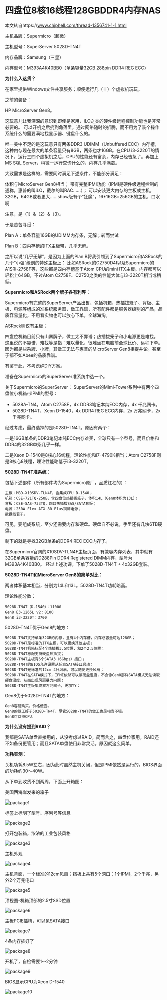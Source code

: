 # 四盘位8核16线程128GBDDR4内存NAS

本文转自https://www.chiphell.com/thread-1356741-1-1.html

主机品牌：Supermicro（超微）

主机型号：SuperServer 5028D-TN4T

内存品牌：Samsung（三星）

内存型号：M393A4K40BB0（单条容量32GB 288pin DDR4 REG ECC）

**为什么入这货？**

在家里提供Windows文件共享服务；顺便运行几（十）个虚拟机玩玩。

之前的装备：

HP MicroServer Gen8。

这玩意儿让我深深的意识到即使是家用，iLO之类的硬件级远程控制功能也是非常必要的。
可以开机之后扔到角落里，通过网络随时的折腾，而不用为了装个操作系统什么的需要满地找显示器、键盘什么的。

唯一美中不足的是这玩意只有两条DDR3 UDIMM（Unbuffered ECC）内存槽，这种内存现在最大的单条容量只有8GB，两条也才16GB。在CPU i3-3220T的情况下，运行三四个虚拟机之后，CPU的性能还有富余，内存已经告急了。再加上MS SQL Server，稍微一运行查询什么的，内存几乎满载。

大致需求是这样的，需要同时满足下述条件，不能部分满足：

  体积与MicroServer Gen8相当；
  带有完整IPMI功能（IPMI是硬件级远程控制的通称，惠普的叫iLO，戴尔的叫RAC……）；
  可以安装更大内存的主板或主机，32GB，64GB或者更大……show版有个“狂魔”，16*16GB=256GB的主机，口水啊

注意，是（1）&（2）&（3）。

于是苦苦寻觅：

Plan A：单条容量16GB的UDIMM内存条，无解；转而尝试

Plan B：四内存槽的ITX主板带，几乎无解。

之所以说“几乎无解”，是因为上面的Plan B将我引领到了Supermicro和ASRock的几个“小强”级别的特殊主板上：
比如ASRock的C2750D4I以及Supermicro的A1SRi-2758F等，这些都是四内存槽基于Atom CPU的mini ITX主板。内存都可以轻松上64GB，不过Atom C2758F、C2750之类的性能大体与i3-3220T相当或稍低。

**Supermicro和ASRock两个牌子各有利弊：**

Supermicro有完整的SuperServer产品出售，包括机箱、热插拔笼子、背板、主板、电源等组成的准系统服务器，做工靠谱，所有配件都是服务器级别的产品，品质容易量化，不用看实物也可以放心下单，全球海淘。

ASRock则仅有主板；

四盘位机箱目前只有山寨牌子，做工太不靠谱；热插拔笼子和小电源更是难找。
这里说的不靠谱、难找等是指：难以量化，很难坐在电脑前全球比价、远程下单。因为都是些杂牌、小牌，其做工无法与惠普的MicroServer Gen8相提并论。甚至于都不如Abee的品质靠谱。

有鉴于此，不考虑纯DIY方案。

准备在Supermicro的SuperServer准系统中选一个。

关于Supermicro的SuperServer：
SuperServer的Mimi-Tower系列中有两个四盘位小机箱带IPMI的型号：

 - 5028A-TN4，Atom C2758F，4x DDR3笔记本纯ECC内存，4x 千兆网卡。
 - 5028D-TN4T，Xeon D-1540，4x DDR4 REG ECC内存，2x 万兆网卡，2x 千兆网卡。


经过考虑，最终选择的是5028D-TN4T。原因有两个：

一是16GB单条的DDR3笔记本纯ECC内存难买，全球只有一个型号，而且价格和DDR4的32GB单条几乎一样。

二是Xeon D-1540是8核心16线程，理论性能和i7-4790K相当；Atom C2758F则是8核心8线程，理论性能略低于i3-3220T。

**5028D-TN4T准系统：**

包括下述部件（所有部件均为Supermicro原厂，品质杠杠的）：

    主板：MBD-X10SDV-TLN4F，含集成CPU D-1540；
    机箱：CSE-721TQ-250B，含四盘位热插拔笼子，体积14L（Gen8体积为13L）；
    背板：CSE-SAS-733TQ，四口热插拔SAS/SATA背板；
    电源：250W Flex ATX 80 Plus铜牌电源；
    数据线若干。


可见，要组成系统，至少还需要内存和硬盘。硬盘自不必说，手里还有几块6TB硬盘。

剩下的就是寻找32GB单条的DDR4 REC ECC内存了。

在Supermicro官网的X10SDV-TLN4F主板页面，有兼容内存列表，其中就有32GB单条容量的D288Pin DDR4 Registered DIMM内存，型号为M393A4K40BB0。
经过上述功课，下单了5028D-TN4T + 4x32GB套装。

**5028D-TN4T和MicroServer Gen8的简单对比：**

两者体积基本相当，分别为14L和13L。5028D-TN4T功耗略高。

理论性能分数：

    5028D-TN4T（D-1540）：11000
    Gen8 E3-1265L v2：8100
    Gen8 i3-3220T：3700

5028D-TN4T优于Gen8的地方：

    5028D-TN4T支持单条32GB的内存，且有4个内存槽，内存总容量可达128GB；
    5028D-TN4T是标准的ITX主板，可以更换其他主板；
    5028D-TN4T机箱标配4个热插拔3.5位置，和2个2.5位置；
    5028D-TN4T标配支持硬盘热插拔；
    5028D-TN4T主板有6个SATA3（6Gbps）接口；
    5028D-TN4T的BIOS允许设置从任意SATA接口启动；
    5028D-TN4T是标准的12cm 4针风扇，可以随便更换风扇；
    5028D-TN4T在SATA模式下，IPMI依然可以读硬盘温度，不会像Gen8那样SATA模式无法读取硬盘温度，从而出现风扇暴力问题；
    5028D-TN4T主板集成双万兆网卡，更加YY；


Gen8优于5028D-TN4T的地方：

    Gen8容易购买，价格便宜。
    Gen8的做工好于5028D-TN4T，尽管5028D-TN4T的做工也是相当不错。
    Gen8可以换CPU。


**为什么没有提到RAID？**

我都是SATA单盘直接用的，从没考虑过RAID。简而言之，四盘位家用，RAID还不如备份更管用；而且SATA单盘使用非常灵活。原因就这么简单。

**功耗实测：**

关机功耗8.5W左右，因为此时虽然主机关闭，但是IPMI依然是运行的。BIOS界面的功耗约30～40W。

从下单到收货不到两周，下面上开箱图：

美国西海岸发来的箱子

![package1](./pic/165208wh4vuvkbxncumv4u.jpg)

标签上标明了型号、序列号等信息

![package2](./pic/165210ieo89z7o7446o39o.jpg)

打开包装箱，浓浓的工业包装风格

![package3](./pic/165211x5hhk46sc5y4y286.jpg)

主机外观

![package4](./pic/165213yr18g1yz8wrp8h1z.jpg)

主机背面，一个标准的12cm风扇；挡板上共有5个网口：1个IPMI，2个千兆，另外2个万兆电口

![package5](./pic/165214ycutzi7w11w5h3ic.jpg)

顶视图-机箱顶部的2.5寸SSD位置

![package6](./pic/165236aw9pdqxdpw6sxx4w.jpg)

主板PCIE插槽，可以见SATA接口

![package7](./pic/165231kzbe8v8ewlyw85iz.jpg)

4条内存插好了

![package8](./pic/165233s0yp3ipiy2mh0g13.jpg)

开机了，自检需要1～2分钟

![package9](./pic/165237zkylgm0f0ng8iik1.jpg)

BIOS显示CPU为Xeon D-1540

![package10](./pic/165240xzkw1vkxs3kv4nw1.jpg)
















